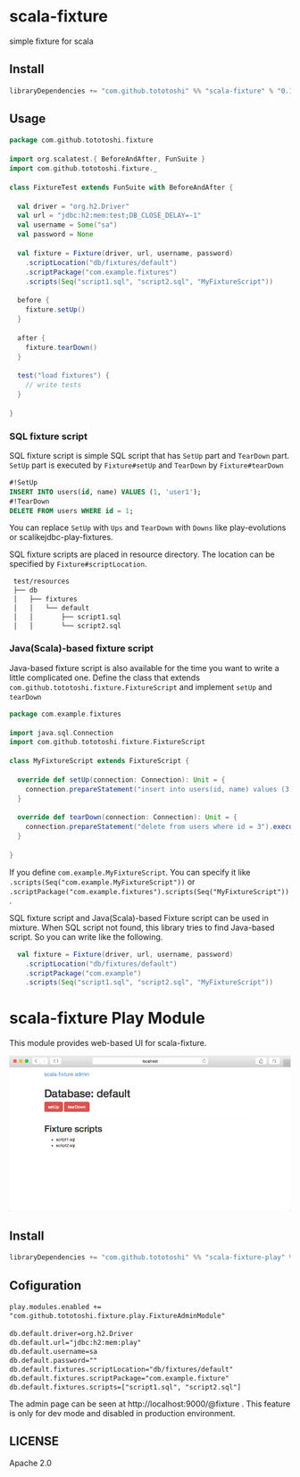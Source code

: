 # scala-fixture

simple fixture for scala


## Install

```scala
libraryDependencies += "com.github.tototoshi" %% "scala-fixture" % "0.1.2"
```


## Usage

```scala
package com.github.tototoshi.fixture

import org.scalatest.{ BeforeAndAfter, FunSuite }
import com.github.tototoshi.fixture._

class FixtureTest extends FunSuite with BeforeAndAfter {

  val driver = "org.h2.Driver"
  val url = "jdbc:h2:mem:test;DB_CLOSE_DELAY=-1"
  val username = Some("sa")
  val password = None

  val fixture = Fixture(driver, url, username, password)
    .scriptLocation("db/fixtures/default")
    .scriptPackage("com.example.fixtures")
    .scripts(Seq("script1.sql", "script2.sql", "MyFixtureScript"))

  before {
    fixture.setUp()
  }

  after {
    fixture.tearDown()
  }

  test("load fixtures") {
    // write tests
  }

}
```

### SQL fixture script

SQL fixture script is simple SQL script that has `SetUp` part and `TearDown` part.
`SetUp` part is executed by `Fixture#setUp` and `TearDown` by `Fixture#tearDown`


```sql
#!SetUp
INSERT INTO users(id, name) VALUES (1, 'user1');
#!TearDown
DELETE FROM users WHERE id = 1;
```

You can replace `SetUp` with `Ups` and `TearDown` with `Downs` like play-evolutions or scalikejdbc-play-fixtures.


SQL fixture scripts are placed in resource directory.
The location can be specified by `Fixture#scriptLocation`.

```
 test/resources
 ├── db
 │   ├── fixtures
 │   │   └── default
 │   │       ├── script1.sql
 │   │       └── script2.sql
```


### Java(Scala)-based fixture script

Java-based fixture script is also available for the time you want to write a little complicated one.
Define the class that extends `com.github.tototoshi.fixture.FixtureScript` and implement `setUp` and `tearDown`


```scala
package com.example.fixtures

import java.sql.Connection
import com.github.tototoshi.fixture.FixtureScript

class MyFixtureScript extends FixtureScript {

  override def setUp(connection: Connection): Unit = {
    connection.prepareStatement("insert into users(id, name) values (3, 'user3')").execute()
  }

  override def tearDown(connection: Connection): Unit = {
    connection.prepareStatement("delete from users where id = 3").execute()
  }

}
```

If you define `com.example.MyFixtureScript`. You can specify it like `.scripts(Seq("com.example.MyFixtureScript"))` or `.scriptPackage("com.example.fixtures").scripts(Seq("MyFixtureScript"))`.

SQL fixture script and Java(Scala)-based Fixture script can be used in mixture. When SQL script not found, this library tries to find Java-based script. So you can write like the following.


```scala
  val fixture = Fixture(driver, url, username, password)
    .scriptLocation("db/fixtures/default")
    .scriptPackage("com.example")
    .scripts(Seq("script1.sql", "script2.sql", "MyFixtureScript"))
```


# scala-fixture Play Module

This module provides web-based UI for scala-fixture. 

![screenshot](./screenshot.png)

## Install

```scala
libraryDependencies += "com.github.tototoshi" %% "scala-fixture-play" % "0.2.0-SNAPSHOT"
```

## Cofiguration

```
play.modules.enabled += "com.github.tototoshi.fixture.play.FixtureAdminModule"

db.default.driver=org.h2.Driver
db.default.url="jdbc:h2:mem:play"
db.default.username=sa
db.default.password=""
db.default.fixtures.scriptLocation="db/fixtures/default"
db.default.fixtures.scriptPackage="com.example.fixture"
db.default.fixtures.scripts=["script1.sql", "script2.sql"]
```

The admin page can be seen at http://localhost:9000/@fixture .
This feature is only for dev mode and disabled in production environment.

## LICENSE

Apache 2.0
